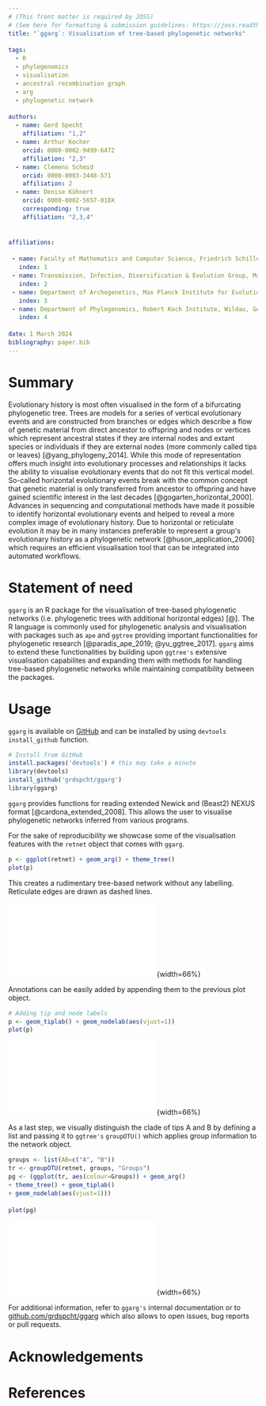 ```yaml
---
# (This front matter is required by JOSS)
# (See here for formatting & submission guidelines: https://joss.readthedocs.io/en/latest/submitting.html#how-should-my-paper-be-formatted)
title: "`ggarg`: Visualisation of tree‑based phylogenetic networks"

tags:
  - R
  - phylogenomics
  - visualisation
  - ancestral recombination graph
  - arg
  - phylogenetic network

authors:
  - name: Gerd Specht
    affiliation: "1,2"
  - name: Arthur Kocher
    orcid: 0000-0002-9499-6472
    affiliation: "2,3"
  - name: Clemens Schmid
    orcid: 0000-0003-3448-571
    affiliation: 2
  - name: Denise Kühnert
    orcid: 0000-0002-5657-018X
    corresponding: true
    affiliation: "2,3,4"


affiliations:
 
 - name: Faculty of Mathematics and Computer Science, Friedrich Schiller University Jena, Germany
   index: 1
 - name: Transmission, Infection, Diversification & Evolution Group, Max Planck Institute of Geoanthropology, Jena, Germany
   index: 2
 - name: Department of Archogenetics, Max Planck Institute for Evolutionary Anthropology, Leipzig, Germany
   index: 3
 - name: Department of Phylogenomics, Robert Koch Institute, Wildau, Germany
   index: 4

date: 1 March 2024
bibliography: paper.bib
---
```


<!---
- 250-1000 words

- A summary describing the high-level functionality and purpose of the software for a diverse, non-specialist audience.

- A Statement of need section that clearly illustrates the research purpose of the software and places it in the context of related work.

- A list of key references, including to other software addressing related needs. Note that the references should include full names of venues, e.g., journals and conferences, not abbreviations only understood in the context of a specific discipline.

- Mention (if applicable) a representative set of past or ongoing research projects using the software and recent scholarly publications enabled by it.

- Acknowledgement of any financial support.
-->

# Summary

Evolutionary history is most often visualised in the form of a bifurcating phylogenetic tree. Trees are models for a series of vertical evolutionary events and are constructed from branches or edges which describe a flow of genetic material from direct ancestor to offspring and nodes or vertices which represent ancestral states if they are internal nodes and extant species or individuals if they are external nodes (more commonly called tips or leaves) [@yang_phylogeny_2014]. While this mode of representation offers much insight into evolutionary processes and relationships it lacks the ability to visualise evolutionary events that do not fit this vertical model. So-called horizontal evolutionary events break with the common concept that genetic material is only transferred from ancestor to offspring and have gained scientific interest in the last decades [@gogarten_horizontal_2000]. Advances in sequencing and computational methods have made it possible to identify horizontal evolutionary events and helped to reveal a more complex image of evolutionary history. Due to horizontal or reticulate evolution it may be in many instances preferable to represent a group's evolutionary history as a phylogenetic network [@huson_application_2006] which requires an efficient visualisation tool that can be integrated into automated workflows.


# Statement of need
`ggarg` is an R package for the visualisation of tree-based phylogenetic networks (i.e. phylogenetic trees with additional horizontal edges) [@]. The R language is commonly used for phylogenetic analysis and visualisation with packages such as `ape` and `ggtree` providing important functionalities for phylogenetic research [@paradis_ape_2019; @yu_ggtree_2017]. `ggarg` aims to extend these functionalities by building upon `ggtree's` extensive visualisation capabilites and expanding them with methods for handling tree-based phylogenetic networks while maintaining compatibility between the packages. 

# Usage
`ggarg` is available on [GitHub](https://github.com/grdspcht/ggarg) and can be installed by using `devtools` `install_github` function.

```r
# Install from GitHub
install.packages('devtools') # this may take a minute
library(devtools)
install_github('grdspcht/ggarg')
library(ggarg)
```


`ggarg` provides functions for reading extended Newick and (Beast2) NEXUS format [@cardona_extended_2008]. This allows the user to visualise phylogenetic networks inferred from various programs. 

For the sake of reproducibility we showcase some of the visualisation features with the `retnet` object that comes with `ggarg`.

```r
p <- ggplot(retnet) + geom_arg() + theme_tree()
plot(p)
```
This creates a rudimentary tree-based network without any labelling. Reticulate edges are drawn as dashed lines. 

![A rudimentary tree-based network plotted with `ggarg`\label{fig:arg1}](rudarg.pdf){width=66%}

Annotations can be easily added by appending them to the previous plot object.

```r
# Adding tip and node labels
p <- geom_tiplab() + geom_nodelab(aes(vjust=1))
plot(p)
```

![An explicit phylogenetic network with added tip labels
(A-D) and node labels (1-8). Note that node labels for reticulation edges (in dashed
lines) include a ”#” per extended Newick definition.
\label{fig:arg2}](labels.pdf){width=66%}

As a last step, we visually distinguish the clade of tips A and B by defining a list and
passing it to `ggtree's` `groupOTU()` which applies group information to the network object.

```r
groups <- list(AB=c("A", "B"))
tr <- groupOTU(retnet, groups, "Groups")
pg <- (ggplot(tr, aes(colour=Groups)) + geom_arg()
+ theme_tree() + geom_tiplab()
+ geom_nodelab(aes(vjust=1)))

plot(pg)
```

![Phylogenetic network with added branch colours based on clade information.
\label{fig:arg3}](colored.pdf){width=66%}

For additional information, refer to `ggarg's` internal documentation or to [github.com/grdspcht/ggarg](https://github.com/grdspcht/ggarg) which also allows to open issues, bug reports or pull requests. 


<!---
# Citations

Citations to entries in paper.bib should be in
[rMarkdown](http://rmarkdown.rstudio.com/authoring_bibliographies_and_citations.html)
format.

If you want to cite a software repository URL (e.g. something on GitHub without a preferred
citation) then you can do it with the example BibTeX entry below for @fidgit.

For a quick reference, the following citation commands can be used:
- `@author:2001`  ->  "Author et al. (2001)"
- `[@author:2001]` -> "(Author et al., 2001)"
- `[@author1:2001; @author2:2001]` -> "(Author1 et al., 2001; Author2 et al., 2002)"

-->

<!---
# Figures

Figures can be included like this:
![Caption for example figure.\label{fig:example}](figure.png)
and referenced from text using \autoref{fig:example}.

Figure sizes can be customized by adding an optional second parameter:
![Caption for example figure.](figure.png){ width=20% }
-->

# Acknowledgements

# References
<!--- Auto-generated, no need to add something here -->
